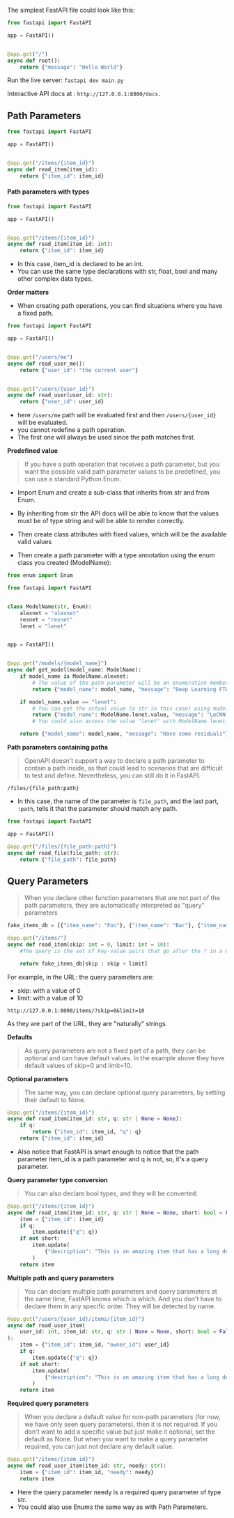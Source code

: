 The simplest FastAPI file could look like this:

```python
from fastapi import FastAPI

app = FastAPI()


@app.get("/")
async def root():
    return {"message": "Hello World"}
```


Run the live server: `fastapi dev main.py`

Interactive API docs at : `http://127.0.0.1:8000/docs.`


## Path Parameters

```python
from fastapi import FastAPI

app = FastAPI()


@app.get("/items/{item_id}")
async def read_item(item_id):
    return {"item_id": item_id}
```

#### Path parameters with types

```python
from fastapi import FastAPI

app = FastAPI()


@app.get("/items/{item_id}")
async def read_item(item_id: int):
    return {"item_id": item_id}
```

- In this case, item_id is declared to be an int.
- You can use the same type declarations with str, float, bool and many other complex data types.

**Order matters**
- When creating path operations, you can find situations where you have a fixed path.

```python
from fastapi import FastAPI

app = FastAPI()


@app.get("/users/me")
async def read_user_me():
    return {"user_id": "the current user"}


@app.get("/users/{user_id}")
async def read_user(user_id: str):
    return {"user_id": user_id}
```
- here `/users/me` path will be evaluated first and then `/users/{user_id}` will be evaluated.
- you cannot redefine a path operation.
- The first one will always be used since the path matches first.


**Predefined value**
> If you have a path operation that receives a path parameter, but you want the possible valid path parameter values to be predefined, you can use a standard Python Enum.

- Import Enum and create a sub-class that inherits from str and from Enum.

-  By inheriting from str the API docs will be able to know that the values must be of type string and will be able to render correctly.

- Then create class attributes with fixed values, which will be the available valid values

- Then create a path parameter with a type annotation using the enum class you created (ModelName):

```python
from enum import Enum

from fastapi import FastAPI


class ModelName(str, Enum):
    alexnet = "alexnet"
    resnet = "resnet"
    lenet = "lenet"


app = FastAPI()


@app.get("/models/{model_name}")
async def get_model(model_name: ModelName):
    if model_name is ModelName.alexnet:  
        # The value of the path parameter will be an enumeration member. You can compare it with the enumeration member in your created enum ModelName:
        return {"model_name": model_name, "message": "Deep Learning FTW!"}

    if model_name.value == "lenet":
        # You can get the actual value (a str in this case) using model_name.value, or in general, your_enum_member.value
        return {"model_name": ModelName.lenet.value, "message": "LeCNN all the images"}
        # You could also access the value "lenet" with ModelName.lenet.value.

    return {"model_name": model_name, "message": "Have some residuals"}
```

**Path parameters containing paths**

> OpenAPI doesn't support a way to declare a path parameter to contain a path inside, as that could lead to scenarios that are difficult to test and define.
Nevertheless, you can still do it in FastAPI.

`/files/{file_path:path}`
- In this case, the name of the parameter is `file_path`, and the last part, `:path`, tells it that the parameter should match any path.

```python
from fastapi import FastAPI

app = FastAPI()

@app.get("/files/{file_path:path}")
async def read_file(file_path: str):
    return {"file_path": file_path}
```


## Query Parameters

> When you declare other function parameters that are not part of the path parameters, they are automatically interpreted as "query" parameters


```python
fake_items_db = [{"item_name": "Foo"}, {"item_name": "Bar"}, {"item_name": "Baz"}]

@app.get("/items/")
async def read_item(skip: int = 0, limit: int = 10):
    #The query is the set of key-value pairs that go after the ? in a URL, separated by & characters.

    return fake_items_db[skip : skip + limit]
```

For example, in the URL:
the query parameters are:

- skip: with a value of 0
- limit: with a value of 10

`http://127.0.0.1:8000/items/?skip=0&limit=10`

As they are part of the URL, they are "naturally" strings.

**Defaults**

> As query parameters are not a fixed part of a path, they can be optional and can have default values.
In the example above they have default values of skip=0 and limit=10.

**Optional parameters**

> The same way, you can declare optional query parameters, by setting their default to None.

```python 
@app.get("/items/{item_id}")
async def read_item(item_id: str, q: str | None = None):
    if q:
        return {"item_id": item_id, "q": q}
    return {"item_id": item_id}
```

- Also notice that FastAPI is smart enough to notice that the path parameter item_id is a path parameter and q is not, so, it's a query parameter.

**Query parameter type conversion**

> You can also declare bool types, and they will be converted:

```python
@app.get("/items/{item_id}")
async def read_item(item_id: str, q: str | None = None, short: bool = False):
    item = {"item_id": item_id}
    if q:
        item.update({"q": q})
    if not short:
        item.update(
            {"description": "This is an amazing item that has a long description"}
        )
    return item
```

**Multiple path and query parameters**
> You can declare multiple path parameters and query parameters at the same time, FastAPI knows which is which.
And you don't have to declare them in any specific order.
They will be detected by name.

```python
@app.get("/users/{user_id}/items/{item_id}")
async def read_user_item(
    user_id: int, item_id: str, q: str | None = None, short: bool = False
):
    item = {"item_id": item_id, "owner_id": user_id}
    if q:
        item.update({"q": q})
    if not short:
        item.update(
            {"description": "This is an amazing item that has a long description"}
        )
    return item
```


**Required query parameters**
> When you declare a default value for non-path parameters (for now, we have only seen query parameters), then it is not required.
If you don't want to add a specific value but just make it optional, set the default as None.
But when you want to make a query parameter required, you can just not declare any default value.

```python
@app.get("/items/{item_id}")
async def read_user_item(item_id: str, needy: str):
    item = {"item_id": item_id, "needy": needy}
    return item
```

- Here the query parameter needy is a required query parameter of type str.
- You could also use Enums the same way as with Path Parameters.



##